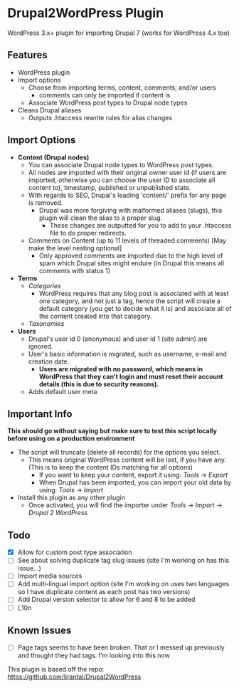 Drupal2WordPress Plugin 
=======================

WordPress 3.x+ plugin for importing Drupal 7 (works for WordPress 4.x too)

## Features
* WordPress plugin
* Import options
    - Choose from importing terms, content, comments, and/or users
        - comments can only be imported if content is
    - Associate WordPress post types to Drupal node types
* Cleans Drupal aliases
    - Outputs .htaccess rewrite rules for alias changes


## Import Options
* **Content (Drupal nodes)** 
    - You can associate Drupal node types to WordPress post types.
    - All nodes are imported with their original owner user id (if users are imported, otherwise you can choose the user ID to associate all content to), timestamp, published or unpublished state. 
    - With regards to SEO, Drupal's leading 'content/' prefix for any page is removed.
        - Drupal was more forgiving with malformed aliases (slugs), this plugin will clean the alias to a proper slug.
            - These changes are outputted for you to add to your .htaccess file to do proper redirects.
    - Comments on Content (up to 11 levels of threaded comments) [May make the level nesting optional]
        - Only approved comments are imported due to the high level of spam which Drupal sites might endure (in Drupal this means all comments with status 1)
* **Terms**
    - _Categories_ 
        - WordPress requires that any blog post is associated with at least one category, and not just a tag, hence the script will create a default category (you get to decide what it is) and associate all of the content created into that category.
    - _Taxonomies_
* **Users** 
    - Drupal's user id 0 (anonymous) and user id 1 (site admin) are ignored. 
    - User's basic information is migrated, such as username, e-mail and creation date. 
        - **Users are migrated with no password, which means in WordPress that they can't login and must reset their account details (this is due to security reasons).**
    - Adds default user meta

## Important Info

**This should go without saying but make sure to test this script locally before using on a production environment**

* The script will truncate (delete all records) for the options you select. 
    - This means original WordPress content will be lost, if you have any. (This is to keep the content IDs matching for all options)
        - If you want to keep your content, export it using: _Tools_ -> _Export_
        - When Drupal has been imported, you can import your old data by using: _Tools_ -> _Import_
* Install this plugin as any other plugin
    - Once activated, you will find the importer under _Tools_ -> _Import_ -> _Drupal 2 WordPress_


## Todo
- [x] Allow for custom post type association
- [ ] See about solving duplicate tag slug issues (site I'm working on has this issue...)
- [ ] Import media sources
- [ ] Add multi-lingual import option (site I'm working on uses two languages so I have duplicate content as each post has two versions)
- [ ] Add Drupal version selector to allow for 6 and 8 to be added
- [ ] L10n

## Known Issues
- [ ] Page tags seems to have been broken. That or I messed up previously and thought they had tags. I'm looking into this now


This plugin is based off the repo: https://github.com/lirantal/Drupal2WordPress